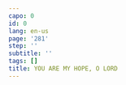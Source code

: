 ```yaml
---
capo: 0
id: 0
lang: en-us
page: '281'
step: ''
subtitle: ''
tags: []
title: YOU ARE MY HOPE, O LORD
---
```

